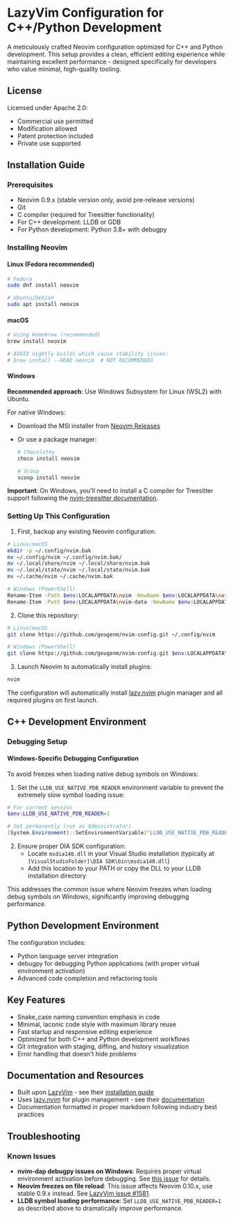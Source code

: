 # LazyVim Configuration for C++/Python Development

A meticulously crafted Neovim configuration optimized for C++ and Python development. This setup provides a clean, efficient editing experience while maintaining excellent performance - designed specifically for developers who value minimal, high-quality tooling.

## License

Licensed under Apache 2.0:

- Commercial use permitted
- Modification allowed
- Patent protection included
- Private use supported

## Installation Guide

### Prerequisites

- Neovim 0.9.x (stable version only, avoid pre-release versions)
- Git
- C compiler (required for Treesitter functionality)
- For C++ development: LLDB or GDB
- For Python development: Python 3.8+ with debugpy

### Installing Neovim

#### Linux (Fedora recommended)

```bash
# Fedora
sudo dnf install neovim

# Ubuntu/Debian
sudo apt install neovim
```

#### macOS

```bash
# Using Homebrew (recommended)
brew install neovim

# AVOID nightly builds which cause stability issues:
# brew install --HEAD neovim  # NOT RECOMMENDED
```

#### Windows

**Recommended approach**: Use Windows Subsystem for Linux (WSL2) with Ubuntu.

For native Windows:

- Download the MSI installer from [Neovim Releases](https://github.com/neovim/neovim/releases)
- Or use a package manager:

  ```powershell
  # Chocolatey
  choco install neovim

  # Scoop
  scoop install neovim
  ```

**Important**: On Windows, you'll need to install a C compiler for Treesitter support following the [nvim-treesitter documentation](https://github.com/nvim-treesitter/nvim-treesitter#windows-installation).

### Setting Up This Configuration

1. First, backup any existing Neovim configuration:

```bash
# Linux/macOS
mkdir -p ~/.config/nvim.bak
mv ~/.config/nvim ~/.config/nvim.bak/
mv ~/.local/share/nvim ~/.local/share/nvim.bak
mv ~/.local/state/nvim ~/.local/state/nvim.bak
mv ~/.cache/nvim ~/.cache/nvim.bak

# Windows (PowerShell)
Rename-Item -Path $env:LOCALAPPDATA\nvim -NewName $env:LOCALAPPDATA\nvim.bak -ErrorAction SilentlyContinue
Rename-Item -Path $env:LOCALAPPDATA\nvim-data -NewName $env:LOCALAPPDATA\nvim-data.bak -ErrorAction SilentlyContinue
```

2. Clone this repository:

```bash
# Linux/macOS
git clone https://github.com/geugenm/nvim-config.git ~/.config/nvim

# Windows (PowerShell)
git clone https://github.com/geugenm/nvim-config.git $env:LOCALAPPDATA\nvim
```

3. Launch Neovim to automatically install plugins:

```bash
nvim
```

The configuration will automatically install [lazy.nvim](https://github.com/folke/lazy.nvim) plugin manager and all required plugins on first launch.

## C++ Development Environment

### Debugging Setup

#### Windows-Specific Debugging Configuration

To avoid freezes when loading native debug symbols on Windows:

1. Set the `LLDB_USE_NATIVE_PDB_READER` environment variable to prevent the extremely slow symbol loading issue:

```powershell
# For current session
$env:LLDB_USE_NATIVE_PDB_READER=1

# Set permanently (run as Administrator)
[System.Environment]::SetEnvironmentVariable("LLDB_USE_NATIVE_PDB_READER", "1", "Machine")
```

2. Ensure proper DIA SDK configuration:
   - Locate `msdia140.dll` in your Visual Studio installation (typically at `[VisualStudioFolder]\DIA SDK\bin\msdia140.dll`)
   - Add this location to your PATH or copy the DLL to your LLDB installation directory

This addresses the common issue where Neovim freezes when loading debug symbols on Windows, significantly improving debugging performance.

## Python Development Environment

The configuration includes:

- Python language server integration
- debugpy for debugging Python applications (with proper virtual environment activation)
- Advanced code completion and refactoring tools

## Key Features

- Snake_case naming convention emphasis in code
- Minimal, laconic code style with maximum library reuse
- Fast startup and responsive editing experience
- Optimized for both C++ and Python development workflows
- Git integration with staging, diffing, and history visualization
- Error handling that doesn't hide problems

## Documentation and Resources

- Built upon [LazyVim](https://lazyvim.github.io/) - see their [installation guide](https://lazyvim.github.io/installation)
- Uses [lazy.nvim](https://github.com/folke/lazy.nvim) for plugin management - see their [documentation](https://lazy.folke.io/installation)
- Documentation formatted in proper markdown following industry best practices

## Troubleshooting

### Known Issues

- **nvim-dap debugpy issues on Windows**: Requires proper virtual environment activation before debugging. See [this issue](https://github.com/mfussenegger/nvim-dap-python/issues/118) for details.
- **Neovim freezes on file reload**: This issue affects Neovim 0.10.x, use stable 0.9.x instead. See [LazyVim issue #1581](https://github.com/LazyVim/LazyVim/issues/1581).
- **LLDB symbol loading performance**: Set `LLDB_USE_NATIVE_PDB_READER=1` as described above to dramatically improve performance.
